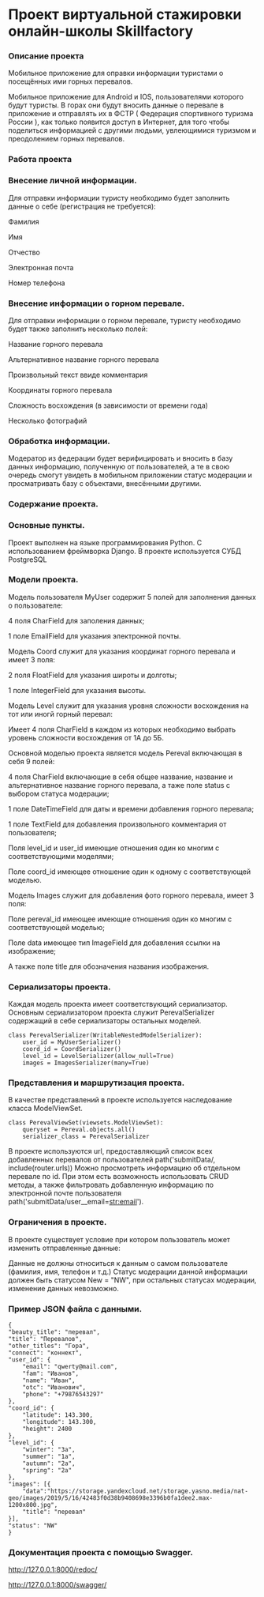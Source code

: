 # Проект виртуальной стажировки онлайн-школы Skillfactory

### Описание проекта

Мобильное приложение для оправки информации туристами о посещённых ими горных перевалов.

Мобильное приложение для Android и IOS, пользователями которого будут туристы. В горах они будут вносить данные о перевале в приложение и отправлять их в ФСТР ( Федерация спортивного туризма России ), как только появится доступ в Интернет, для того чтобы поделиться информацией с другими людьми, увлеющимися туризмом и преодолением горных перевалов.

### Работа проекта

### Внесение личной информации.

Для отправки информации туристу необходимо будет заполнить данные о себе (регистрация не требуется):

Фамилия

Имя

Отчество

Электронная почта

Номер телефона

### Внесение информации о горном перевале.

Для отправки информации о горном перевале, туристу необходимо будет также заполнить несколько полей:

Название горного перевала

Альтернативное название горного перевала

Произвольный текст ввиде комментария

Координаты горного перевала

Сложность восхождения (в зависимости от времени года)

Несколько фотографий

### Обработка информации.

Модератор из федерации будет верифицировать и вносить в базу данных информацию, полученную от пользователей, а те в свою очередь смогут увидеть в мобильном приложении статус модерации и просматривать базу с объектами, внесёнными другими.

### Содержание проекта.

### Основные пункты.

Проект выполнен на языке программирования Python. С использованием фреймворка Django. В проекте используется СУБД PostgreSQL

### Модели проекта.

Модель пользователя MyUser содержит 5 полей для заполнения данных о пользователе:

4 поля CharField для заполения данных;

1 поле EmailField для указания электронной почты.

Модель Coord служит для указания координат горного перевала и имеет 3 поля:

2 поля FloatField для указания широты и долготы;

1 поле IntegerField для указания высоты.

Модель Level служит для указания уровня сложности восхождения на тот или иногй горный перевал:

Имеет 4 поля CharField в каждом из которых необходимо выбрать уровень сложности восхождения от 1А до 5Б.

Основной моделью проекта является модель Pereval включающая в себя 9 полей:

4 поля CharField включающие в себя общее название, название и альтернативное название горного перевала, а таже поле status с выбором статуса модерации;

1 поле DateTimeField для даты и времени добавления горного перевала;

1 поле TextField для добавления произвольного комментария от пользователя;

Поля level_id и user_id имеющие отношения один ко многим с соответствующими моделями;

Поле coord_id имеющее отношение один к одному с соответствующей моделью.

Модель Images служит для добавления фото горного перевала, имеет 3 поля:

Поле pereval_id имеющее имеющие отношения один ко многим с соответствующей моделью;

Поле data имеющее тип ImageField для добавления ссылки на изображение;

А также поле title для обозначения названия изображения.

### Сериализаторы проекта.

Каждая модель проекта имеет соответствующий сериализатор. Основным сериализатором проекта служит PerevalSerializer содержащий в себе сериализаторы остальных моделей.

    class PerevalSerializer(WritableNestedModelSerializer):
        user_id = MyUserSerializer()
        coord_id = CoordSerializer()
        level_id = LevelSerializer(allow_null=True)
        images = ImagesSerializer(many=True)

### Представления и маршрутизация проекта.

В качестве представлений в проекте используется наследование класса ModelViewSet.

    class PerevalViewSet(viewsets.ModelViewSet):
        queryset = Pereval.objects.all()
        serializer_class = PerevalSerializer
    
В проекте используются url, предоставляющий список всех добавленных перевалов от пользователей path('submitData/, include(router.urls)) Можно просмотреть информацию об отдельном перевале по id. При этом есть возможность использовать CRUD методы, а также фильтровать добавленную информацию по электронной почте пользователя path('submitData/user__email=<str:email>').

### Ограничения в проекте.

В проекте существует условие при котором пользователь может изменить отправленные данные:

Данные не должны относиться к данным о самом пользователе (фамилия, имя, телефон и т.д.)
Статус модерации данной информации должен быть статусом New = "NW", при остальных статусах модерации, изменение данных невозможно.

### Пример JSON файла с данными.

    {
    "beauty_title": "перевал",
    "title": "Перевалов",
    "other_titles": "Гора",
    "connect": "коннект",
    "user_id": {
        "email": "qwerty@mail.com",
        "fam": "Иванов",
        "name": "Иван",
        "otc": "Иванович",
        "phone": "+79876543297"
    },
    "coord_id": {
        "latitude": 143.300,
        "longitude": 143.300,
        "height": 2400
    },
    "level_id": {
        "winter": "3a",
        "summer": "1a",
        "autumn": "2a",
        "spring": "2a"
    },
    "images": [{
        "data":"https://storage.yandexcloud.net/storage.yasno.media/nat-geo/images/2019/5/16/42483f0d38b9408698e3396b0fa1dee2.max-1200x800.jpg",
        "title": "перевал"
    }],
    "status": "NW"
    }

### Документация проекта с помощью Swagger.

http://127.0.0.1:8000/redoc/

http://127.0.0.1:8000/swagger/

